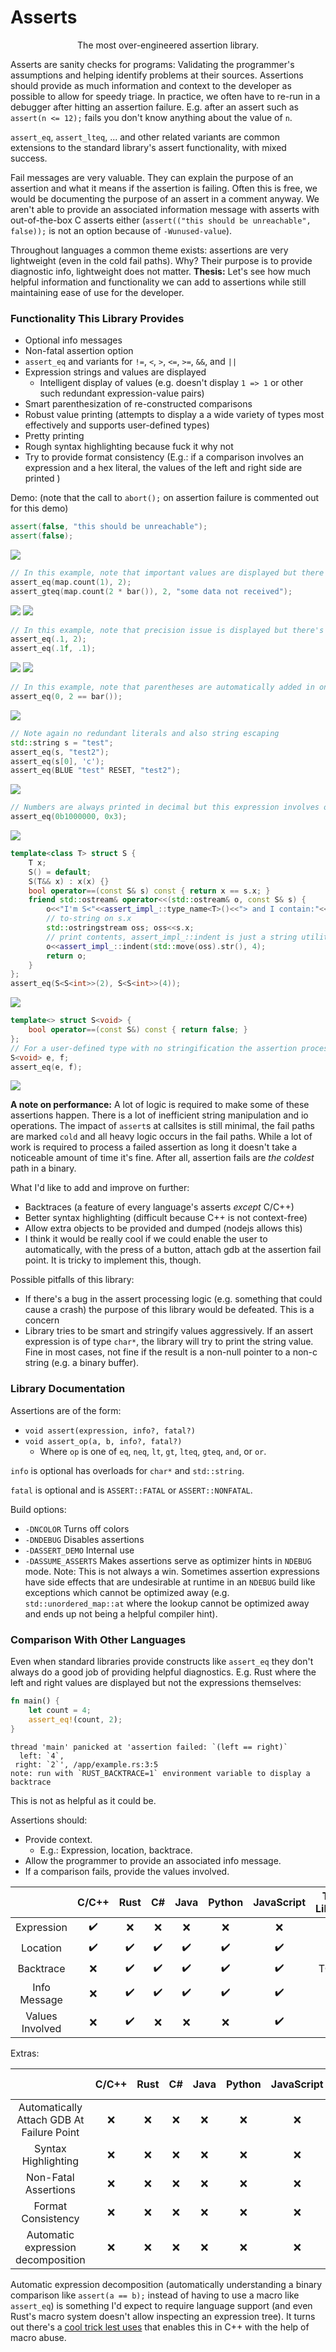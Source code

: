 # Asserts

<p align="center">The most over-engineered assertion library.</p>

Asserts are sanity checks for programs: Validating the programmer's assumptions and helping identify
problems at their sources. Assertions should provide as much information and context to the
developer as possible to allow for speedy triage. In practice, we often have to re-run in a debugger
after hitting an assertion failure. E.g. after an assert such as `assert(n <= 12);` fails you don't
know anything about the value of `n`.

`assert_eq`, `assert_lteq`, ... and other related variants are common extensions to the standard
library's assert functionality, with mixed success.

Fail messages are very valuable. They can explain the purpose of an assertion and what it means if
the assertion is failing. Often this is free, we would be documenting the purpose of an assert in a
comment anyway. We aren't able to provide an associated information message with asserts with
out-of-the-box C asserts either (`assert(("this should be unreachable", false));` is not an option
because of `-Wunused-value`).

Throughout languages a common theme exists: assertions are very lightweight (even in the cold fail
paths). Why? Their purpose is to provide diagnostic info, lightweight does not matter. **Thesis:**
Let's see how much helpful information and functionality we can add to assertions while still
maintaining ease of use for the developer.

### Functionality This Library Provides

- Optional info messages
- Non-fatal assertion option
- `assert_eq` and variants for `!=`, `<`, `>`, `<=`, `>=`, `&&`, and `||`
- Expression strings and values are displayed
  - Intelligent display of values (e.g. doesn't display `1 => 1` or other such redundant
    expression-value pairs)
- Smart parenthesization of re-constructed comparisons
- Robust value printing (attempts to display a a wide variety of types most effectively and supports user-defined types)
- Pretty printing
- Rough syntax highlighting because fuck it why not
- Try to provide format consistency (E.g.: if a comparison involves an expression and a hex literal,
  the values of the left and right side are printed )

Demo: (note that the call to `abort();` on assertion failure is commented out for this demo)
```cpp
assert(false, "this should be unreachable");
assert(false);
```
![](screenshots/a.png)
```cpp
// In this example, note that important values are displayed but there's no redundant "2 => 2"
assert_eq(map.count(1), 2);
assert_gteq(map.count(2 * bar()), 2, "some data not received");
```
![](screenshots/b.png)
![](screenshots/c.png)
```cpp
// In this example, note that precision issue is displayed but there's no redundant "2 => 2"
assert_eq(.1, 2);
assert_eq(.1f, .1);
```
![](screenshots/d.png)
![](screenshots/e.png)
```cpp
// In this example, note that parentheses are automatically added in on the right-side by the assertion processor to make the output correct
assert_eq(0, 2 == bar());
```
![](screenshots/f.png)
```cpp
// Note again no redundant literals and also string escaping
std::string s = "test";
assert_eq(s, "test2");
assert_eq(s[0], 'c');
assert_eq(BLUE "test" RESET, "test2");
```
![](screenshots/g.png)
```cpp
// Numbers are always printed in decimal but this expression involves other representations too: hex and binary. So the hex and binary forms are also displayed.
assert_eq(0b1000000, 0x3);
```
![](screenshots/h.png)
```cpp
template<class T> struct S {
    T x;
    S() = default;
    S(T&& x) : x(x) {}
    bool operator==(const S& s) const { return x == s.x; }
    friend std::ostream& operator<<(std::ostream& o, const S& s) {
        o<<"I'm S<"<<assert_impl_::type_name<T>()<<"> and I contain:"<<std::endl;
        // to-string on s.x
        std::ostringstream oss; oss<<s.x;
        // print contents, assert_impl_::indent is just a string utility to indent all lines in a string
        o<<assert_impl_::indent(std::move(oss).str(), 4);
        return o;
    }
};
assert_eq(S<S<int>>(2), S<S<int>>(4));
```
![](screenshots/i.png)
```cpp
template<> struct S<void> {
    bool operator==(const S&) const { return false; }
};
// For a user-defined type with no stringification the assertion processor will fallback to type info
S<void> e, f;
assert_eq(e, f);
```
![](screenshots/j.png)

**A note on performance:** A lot of logic is required to make some of these assertions happen. There
is a lot of inefficient string manipulation and io operations. The impact of `assert`s at callsites
is still minimal, the fail paths are marked `cold` and all heavy logic occurs in the fail paths.
While a lot of work is required to process a failed assertion as long it doesn't take a noticeable
amount of time it's fine. After all, assertion fails are *the coldest* path in a binary.

What I'd like to add and improve on further:
- Backtraces (a feature of every language's asserts *except* C/C++)
- Better syntax highlighting (difficult because C++ is not context-free)
- Allow extra objects to be provided and dumped (nodejs allows this)
- I think it would be really cool if we could enable the user to automatically, with the press of a
  button, attach gdb at the assertion fail point. It is tricky to implement this, though.

Possible pitfalls of this library:
- If there's a bug in the assert processing logic (e.g. something that could cause a crash) the
  purpose of this library would be defeated. This is a concern
- Library tries to be smart and stringify values aggressively. If an assert expression is of type
  `char*`, the library will try to print the string value. Fine in most cases, not fine if the
  result is a non-null pointer to a non-c string (e.g. a binary buffer).

### Library Documentation

Assertions are of the form:

- `void assert(expression, info?, fatal?)`
- `void assert_op(a, b, info?, fatal?)`
  - Where `op` is one of `eq`, `neq`, `lt`, `gt`, `lteq`, `gteq`, `and`, or `or`.

`info` is optional has overloads for `char*` and `std::string`.

`fatal` is optional and is `ASSERT::FATAL` or `ASSERT::NONFATAL`.

Build options:

- `-DNCOLOR` Turns off colors
- `-DNDEBUG` Disables assertions
- `-DASSERT_DEMO` Internal use
- `-DASSUME_ASSERTS` Makes assertions serve as optimizer hints in `NDEBUG` mode. Note: This is not
  always a win. Sometimes assertion expressions have side effects that are undesirable at runtime in
  an `NDEBUG` build like exceptions which cannot be optimized away (e.g. `std::unordered_map::at`
  where the lookup cannot be optimized away and ends up not being a helpful compiler hint).

### Comparison With Other Languages

Even when standard libraries provide constructs like `assert_eq` they don't always do a good job of
providing helpful diagnostics. E.g. Rust where the left and right values are displayed but not the
expressions themselves:

```rust
fn main() {
    let count = 4;
    assert_eq!(count, 2);
}
```
```
thread 'main' panicked at 'assertion failed: `(left == right)`
  left: `4`,
 right: `2`', /app/example.rs:3:5
note: run with `RUST_BACKTRACE=1` environment variable to display a backtrace
```

This is not as helpful as it could be.

Assertions should:
- Provide context.
  - E.g.: Expression, location, backtrace.
- Allow the programmer to provide an associated info message.
- If a comparison fails, provide the values involved.

|                 | C/C++ | Rust | C# | Java | Python | JavaScript | This Library |
|:--:             |:--:  |:--:  |:--: |:--:  |:--:    |:--:        |:--:|
| Expression      | ✔️   | ❌   | ❌ | ❌  | ❌    | ❌         | ✔️ |
| Location        | ✔️   | ✔️   | ✔️ | ✔️  | ✔️    | ✔️         | ✔️ |
| Backtrace       | ❌   | ✔️   | ✔️ | ✔️  | ✔️    | ✔️         | TODO |
| Info Message    | ❌   | ✔️   | ✔️ | ✔️  | ✔️    | ✔️         | ✔️ |
| Values Involved | ❌   | ✔️   | ❌ | ❌  | ❌    | ✔️         | ✔️ |

Extras:

|                 | C/C++ | Rust | C# | Java | Python | JavaScript | This Library |
|:--:             |:--:  |:--:  |:--: |:--:  |:--:    |:--:        |:--:|
| Automatically Attach GDB At Failure Point | ❌   | ❌   | ❌ | ❌  | ❌    | ❌         | Will investigate further |
| Syntax Highlighting   | ❌   | ❌   | ❌ | ❌  | ❌    | ❌         | ✔️ |
| Non-Fatal Assertions  | ❌   | ❌   | ❌ | ❌  | ❌    | ❌         | ✔️ |
| Format Consistency    | ❌   | ❌   | ❌ | ❌  | ❌    | ❌         | ✔️ |
| Automatic expression decomposition | ❌   | ❌   | ❌ | ❌  | ❌    | ❌         | TODO |

Automatic expression decomposition (automatically understanding a binary comparison like
`assert(a == b);` instead of having to use a macro like `assert_eq`) is something I'd expect to
require language support (and even Rust's macro system doesn't allow inspecting an expression tree).
It turns out there's a [cool trick lest uses][lest trick] that enables this in C++ with the help of
macro abuse.

[lest trick]: https://github.com/martinmoene/lest/blob/master/include/lest/lest.hpp#L829-L853
